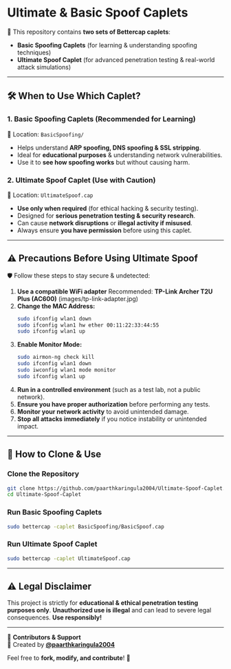 # Ultimate & Basic Spoof Caplets  

🚀 This repository contains **two sets of Bettercap caplets**:
- **Basic Spoofing Caplets** (for learning & understanding spoofing techniques)
- **Ultimate Spoof Caplet** (for advanced penetration testing & real-world attack simulations)  

---

## 🛠️ When to Use Which Caplet?  

### **1. Basic Spoofing Caplets** (Recommended for Learning)  
🔗 Location: `BasicSpoofing/`
- Helps understand **ARP spoofing, DNS spoofing & SSL stripping**.
- Ideal for **educational purposes** & understanding network vulnerabilities.
- Use it to **see how spoofing works** but without causing harm.

### **2. Ultimate Spoof Caplet** (Use with Caution)  
🔗 Location: `UltimateSpoof.cap`
- **Use only when required** (for ethical hacking & security testing).
- Designed for **serious penetration testing & security research**.
- Can cause **network disruptions** or **illegal activity if misused**.
- Always ensure **you have permission** before using this caplet.

---

## ⚠️ Precautions Before Using **Ultimate Spoof**  
🛡️ Follow these steps to stay secure & undetected:

1. **Use a compatible WiFi adapter** 
Recommended: **TP-Link Archer T2U Plus (AC600)**
(images/tp-link-adapter.jpg)
2. **Change the MAC Address:**  
   ```sh
   sudo ifconfig wlan1 down  
   sudo ifconfig wlan1 hw ether 00:11:22:33:44:55  
   sudo ifconfig wlan1 up  
   ```
3. **Enable Monitor Mode:**  
   ```sh
   sudo airmon-ng check kill  
   sudo ifconfig wlan1 down  
   sudo iwconfig wlan1 mode monitor  
   sudo ifconfig wlan1 up  
   ```
4. **Run in a controlled environment** (such as a test lab, not a public network).
5. **Ensure you have proper authorization** before performing any tests.
6. **Monitor your network activity** to avoid unintended damage.
7. **Stop all attacks immediately** if you notice instability or unintended impact.

---

## 🔄 How to Clone & Use  

### **Clone the Repository**  
```sh
git clone https://github.com/paarthkaringula2004/Ultimate-Spoof-Caplet.git
cd Ultimate-Spoof-Caplet
```

### **Run Basic Spoofing Caplets**  
```sh
sudo bettercap -caplet BasicSpoofing/BasicSpoof.cap
```

### **Run Ultimate Spoof Caplet**  
```sh
sudo bettercap -caplet UltimateSpoof.cap
```

---

## ⚠️ Legal Disclaimer  
This project is strictly for **educational & ethical penetration testing purposes only**. **Unauthorized use is illegal** and can lead to severe legal consequences. **Use responsibly!**  

---

📌 **Contributors & Support**  
👤 Created by **[@paarthkaringula2004](https://github.com/paarthkaringula2004)**  

Feel free to **fork, modify, and contribute**! 🚀  
